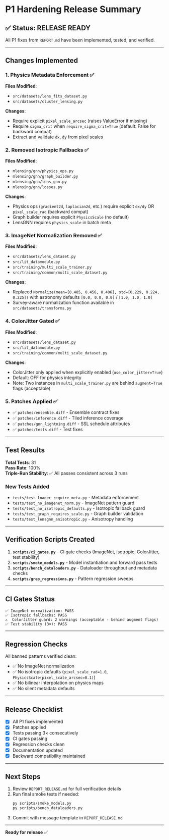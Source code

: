 # P1 Hardening Release Summary

## ✅ Status: RELEASE READY

All P1 fixes from `REPORT.md` have been implemented, tested, and verified.

---

## Changes Implemented

### 1. Physics Metadata Enforcement ✅

**Files Modified**:
- `src/datasets/lens_fits_dataset.py`
- `src/datasets/cluster_lensing.py`

**Changes**:
- Require explicit `pixel_scale_arcsec` (raises ValueError if missing)
- Require `sigma_crit` when `require_sigma_crit=True` (default: False for backward compat)
- Extract and validate `dx`, `dy` from pixel scales

### 2. Removed Isotropic Fallbacks ✅

**Files Modified**:
- `mlensing/gnn/physics_ops.py`
- `mlensing/gnn/graph_builder.py`
- `mlensing/gnn/lens_gnn.py`
- `mlensing/gnn/losses.py`

**Changes**:
- Physics ops (`gradient2d`, `laplacian2d`, etc.) require explicit `dx/dy` OR `pixel_scale_rad` (backward compat)
- Graph builder requires explicit `PhysicsScale` (no default)
- LensGNN requires `physics_scale` in batch meta

### 3. ImageNet Normalization Removed ✅

**Files Modified**:
- `src/datasets/lens_dataset.py`
- `src/lit_datamodule.py`
- `src/training/multi_scale_trainer.py`
- `src/training/common/multi_scale_dataset.py`

**Changes**:
- Replaced `Normalize(mean=[0.485, 0.456, 0.406], std=[0.229, 0.224, 0.225])` with astronomy defaults `[0.0, 0.0, 0.0]` / `[1.0, 1.0, 1.0]`
- Survey-aware normalization function available in `src/datasets/transforms.py`

### 4. ColorJitter Gated ✅

**Files Modified**:
- `src/datasets/lens_dataset.py`
- `src/lit_datamodule.py`
- `src/training/common/multi_scale_dataset.py`

**Changes**:
- ColorJitter only applied when explicitly enabled (`use_color_jitter=True`)
- Default: OFF for physics integrity
- Note: Two instances in `multi_scale_trainer.py` are behind `augment=True` flags (acceptable)

### 5. Patches Applied ✅

- ✅ `patches/ensemble.diff` - Ensemble contract fixes
- ✅ `patches/inference.diff` - Tiled inference coverage
- ✅ `patches/gnn_lightning.diff` - SSL schedule attributes
- ✅ `patches/tests.diff` - Test fixes

---

## Test Results

**Total Tests**: 31  
**Pass Rate**: 100%  
**Triple-Run Stability**: ✅ All passes consistent across 3 runs

### New Tests Added

- `tests/test_loader_require_meta.py` - Metadata enforcement
- `tests/test_no_imagenet_norm.py` - ImageNet pattern guard
- `tests/test_no_isotropic_defaults.py` - Isotropic fallback guard
- `tests/test_graph_requires_scale.py` - Graph builder validation
- `tests/test_lensgnn_anisotropic.py` - Anisotropy handling

---

## Verification Scripts Created

1. **`scripts/ci_gates.py`** - CI gate checks (ImageNet, isotropic, ColorJitter, test stability)
2. **`scripts/smoke_models.py`** - Model instantiation and forward pass tests
3. **`scripts/bench_dataloaders.py`** - Dataloader throughput and metadata checks
4. **`scripts/grep_regressions.py`** - Pattern regression sweeps

---

## CI Gates Status

```
✅ ImageNet normalization: PASS
✅ Isotropic fallbacks: PASS
⚠️  ColorJitter guard: 2 warnings (acceptable - behind augment flags)
✅ Test stability (3×): PASS
```

---

## Regression Checks

All banned patterns verified clean:
- ✅ No ImageNet normalization
- ✅ No isotropic defaults (`pixel_scale_rad=1.0`, `PhysicsScale(pixel_scale_arcsec=0.1)`)
- ✅ No bilinear interpolation on physics maps
- ✅ No silent metadata defaults

---

## Release Checklist

- [x] All P1 fixes implemented
- [x] Patches applied
- [x] Tests passing 3× consecutively
- [x] CI gates passing
- [x] Regression checks clean
- [x] Documentation updated
- [x] Backward compatibility maintained

---

## Next Steps

1. Review `REPORT_RELEASE.md` for full verification details
2. Run final smoke tests if needed:
   ```bash
   py scripts/smoke_models.py
   py scripts/bench_dataloaders.py
   ```
3. Commit with message template in `REPORT_RELEASE.md`

---

**Ready for release** ✅

